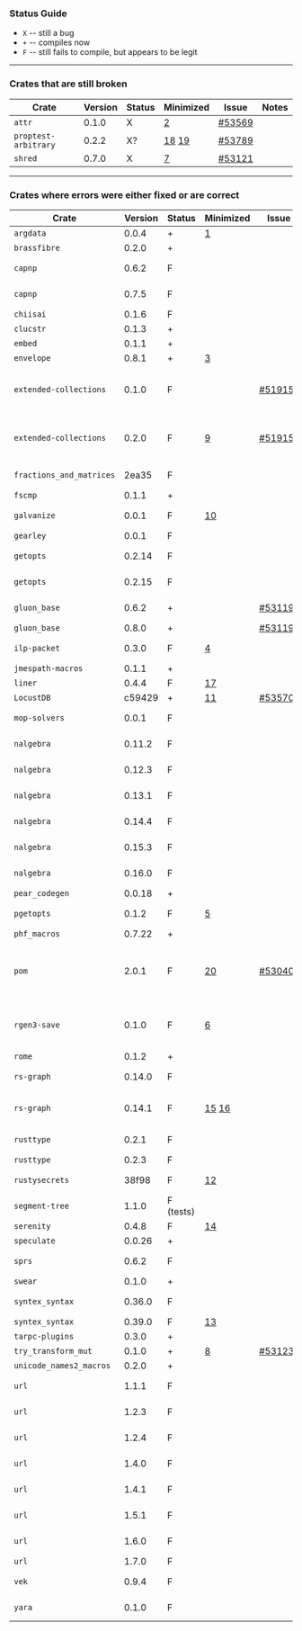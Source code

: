 ### Status Guide

- `X` -- still a bug
- `+` -- compiles now
- `F` -- still fails to compile, but appears to be legit

---

### Crates that are still broken

| Crate                  | Version | Status | Minimized | Issue      | Notes |
| -----                  | ---     | ---    | ---       | ---        | ---   |
| `attr`                 | 0.1.0   | X      | [2][]     | [#53569][] | |
| `proptest-arbitrary`   | 0.2.2   | X?     | [18][] [19][] | [#53789][] | |
| `shred`                | 0.7.0   | X      | [7][]     | [#53121][] | |

---

### Crates where errors were either fixed or are correct

| Crate                  | Version | Status | Minimized | Issue      | Notes |
| -----                  | ---     | ---    | ---       | ---        | ---   |
| `argdata`              | 0.0.4   | +      | [1][]     |            | |
| `brassfibre`           | 0.2.0   | +      |           |            | |
| `capnp`                | 0.6.2   | F      |           |            | same as 0.7.5
| `capnp`                | 0.7.5   | F      |           |            | [#47349][] (diagnostics)
| `chiisai`              | 0.1.6   | F      |           |            | [#53432][]
| `clucstr`              | 0.1.3   | +      |           |            | |
| `embed`                | 0.1.1   | +      |           |            | |
| `envelope`             | 0.8.1   | +      | [3][]     |            | |
| `extended-collections` | 0.1.0   | F      |           | [#51915][] | wants a more aggressive 2PB |
| `extended-collections` | 0.2.0   | F      | [9][]     | [#51915][] | wants a more aggressive 2PB |
| `fractions_and_matrices` | 2ea35 | F      |           |            | [#47349][] (diagnostics)
| `fscmp`                | 0.1.1   | +      |           |            | |
| `galvanize`            | 0.0.1   | F      | [10][]    |            | [#52059][] (diagnostics) |
| `gearley`              | 0.0.1   | F      |           |            | |
| `getopts`              | 0.2.14  | F      |           |            | similar to 0.2.15 |
| `getopts`              | 0.2.15  | F      |           |            | FIXME: find an issue link |
| `gluon_base`           | 0.6.2   | +      |           | [#53119][] | similar to 0.8.0 |
| `gluon_base`           | 0.8.0   | +      |           | [#53119][] | |
| `ilp-packet`           | 0.3.0   | F      | [4][]     |            | FIXME: find an issue link |
| `jmespath-macros`      | 0.1.1   | +      |           |            | |
| `liner`                | 0.4.4   | F      | [17][]    |            | |
| `LocustDB`             | c59429  | +      | [11][]    | [#53570][] | |
| `mop-solvers`          | 0.0.1   | F      |           |            | [#47349][] (diagnostics) |
| `nalgebra`             | 0.11.2  | F      |           |            | same as 0.16.0 |
| `nalgebra`             | 0.12.3  | F      |           |            | same as 0.16.0 |
| `nalgebra`             | 0.13.1  | F      |           |            | same as 0.16.0 |
| `nalgebra`             | 0.14.4  | F      |           |            | same as 0.16.0 |
| `nalgebra`             | 0.15.3  | F      |           |            | same as 0.16.0 |
| `nalgebra`             | 0.16.0  | F      |           |            | [#47349][] (diagnostics) |
| `pear_codegen`         | 0.0.18  | +      |           |            | |
| `pgetopts`             | 0.1.2   | F      | [5][]     |            | FIXME: find an issue link |
| `phf_macros`           | 0.7.22  | +      |           |            | |
| `pom`                  | 2.0.1   | F      | [20][]    |[#53040][]? | FIXME: confirm / + needs diagnostics issue ? |
| `rgen3-save`           | 0.1.0   | F      | [6][]     |            | might be a case for 2Phi borrows |
| `rome`                 | 0.1.2   | +      |           |            | |
| `rs-graph`             | 0.14.0  | F      |           |            | same as 0.14.1 |
| `rs-graph`             | 0.14.1  | F      | [15][] [16][] |        | [#53121][]? and [#47349][] (diagnostics) |
| `rusttype`             | 0.2.1   | F      |           |            | same as 0.2.3 |
| `rusttype`             | 0.2.3   | F      |           |            | [#29149][] |
| `rustysecrets`         | 38f98   | F      | [12][]    |            | [#47349][] (diagnostics) |
| `segment-tree`         | 1.1.0   | F (tests) |        |            | [#47349][] (diagnostics) |
| `serenity`             | 0.4.8   | F      | [14][]    |            | |
| `speculate`            | 0.0.26  | +      |           |            | |
| `sprs`                 | 0.6.2   | F      |           |            | [#47349][] (diagnostics) |
| `swear`                | 0.1.0   | +      |           |            | |
| `syntex_syntax`        | 0.36.0  | F      |           |            | same as 0.39.0 |
| `syntex_syntax`        | 0.39.0  | F      | [13][]    |            | |
| `tarpc-plugins`        | 0.3.0   | +      |           |            | |
| `try_transform_mut`    | 0.1.0   | +      | [8][]     | [#53123][] | |
| `unicode_names2_macros` | 0.2.0  | +      |           |            | |
| `url`                  | 1.1.1   | F      |           |            | similar to 1.7.0
| `url`                  | 1.2.3   | F      |           |            | similar to 1.7.0
| `url`                  | 1.2.4   | F      |           |            | similar to 1.7.0
| `url`                  | 1.4.0   | F      |           |            | similar to 1.7.0
| `url`                  | 1.4.1   | F      |           |            | similar to 1.7.0
| `url`                  | 1.5.1   | F      |           |            | similar to 1.7.0
| `url`                  | 1.6.0   | F      |           |            | similar to 1.7.0
| `url`                  | 1.7.0   | F      |           |            | |
| `vek`                  | 0.9.4   | F      |           |            | [#47349][] (diagnostics) |
| `yara`                 | 0.1.0   | F      |           |            | [#52059][] (diagnostics) |


[1]: https://play.rust-lang.org/?gist=1e7555092563371569caadb0d35b897c&version=nightly&mode=debug&edition=2015
[2]: https://play.rust-lang.org/?gist=46146e256a3e138cbd42d0ee34b43571&version=nightly&mode=debug&edition=2015
[3]: https://play.rust-lang.org/?gist=d3eedb59571edff7d7ff0975c44e8faa&version=nightly&mode=debug&edition=2015
[4]: https://play.rust-lang.org/?gist=fcd15716ab77c5aaf787471a87beebb2&version=nightly&mode=debug&edition=2015
[5]: https://play.rust-lang.org/?gist=8c34aede2762d2bb408f98a0e004f514&version=nightly&mode=debug&edition=2015
[#53114]: https://github.com/rust-lang/rust/issues/53114
[#53119]: https://github.com/rust-lang/rust/issues/53119
[6]: https://play.rust-lang.org/?gist=104d7f51c89e5d6b332dfd7e9090d6a2&version=nightly&mode=debug&edition=2015
[7]: https://gist.github.com/nikomatsakis/e795e4f05bf7119540f351927e1965e6
[8]: https://play.rust-lang.org/?gist=018e37797b3965890528ef25791bce50&version=nightly&mode=debug&edition=2015
[#52059]: https://github.com/rust-lang/rust/issues/52059
[#53121]: https://github.com/rust-lang/rust/issues/53121
[#53123]: https://github.com/rust-lang/rust/issues/53123
[#51915]: https://github.com/rust-lang/rust/issues/51915
[9]: https://play.rust-lang.org/?gist=0265b0131f94793854ab1b7b1c96369e&version=nightly&mode=debug&edition=2015
[#47349]: https://github.com/rust-lang/rust/issues/47349
[10]: https://play.rust-lang.org/?gist=f3c0638cd128773bfa2413e3d3ec3783&version=nightly&mode=debug&edition=2015
[#53569]: https://github.com/rust-lang/rust/issues/53569
[11]: https://play.rust-lang.org/?gist=a051d535a66f46f52ceb271383d334d5&version=nightly&mode=debug&edition=2015
[#53570]: https://github.com/rust-lang/rust/issues/53570
[12]: https://play.rust-lang.org/?gist=b6e2b7ba1f746b2a91f237cbe2892f74&version=nightly&mode=debug&edition=2015
[13]: https://play.rust-lang.org/?gist=2d4da1787e06a75def402cfe1f9e544e&version=nightly&mode=debug&edition=2015
[#29149]: https://github.com/rust-lang/rust/issues/29149
[14]: https://play.rust-lang.org/?gist=36b94633fca7e490ba8c03f4fa94cbbd&version=nightly&mode=debug&edition=2015
[#53040]: https://github.com/rust-lang/rust/issues/53040
[15]: https://play.rust-lang.org/?gist=f82cedfca0a942938d8fedf3f869c0cd&version=nightly&mode=debug&edition=2015
[16]: https://play.rust-lang.org/?gist=72ff07aa838d8e4aacb283181e2a0824&version=nightly&mode=debug&edition=2015
[17]: https://play.rust-lang.org/?gist=7f96eeac405c6f2316fdc794c1631124&version=nightly&mode=debug&edition=2015
[#53789]: https://github.com/rust-lang/rust/issues/53789
[18]: https://play.rust-lang.org/?gist=c990af931ab56d93207efcade0ffd01b&version=nightly&mode=debug&edition=2015
[19]: https://play.rust-lang.org/?gist=1f1d03d4f8280b8843594cba668c9db4&version=nightly&mode=debug&edition=2015
[20]: https://play.rust-lang.org/?gist=c6a5e5dcf99e04855350770b62528486&version=nightly&mode=debug&edition=2015
[chiisai]: https://crater-reports.s3.amazonaws.com/pr-53426-2/try%23e3ede4ae5297558caacf160ecf523f3a5759f682/reg/chiisai-0.1.6/log.txt
[#53432]: https://github.com/rust-lang/rust/issues/53432

